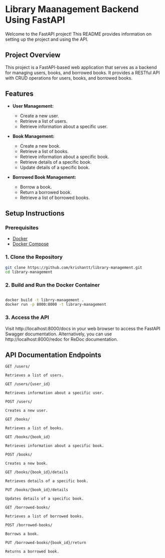 # Library Maanagement Backend Using FastAPI

Welcome to the FastAPI project! This README provides information on setting up the project and using the API.
## Project Overview

This project is a FastAPI-based web application that serves as a backend for managing users, books, and borrowed books. It provides a RESTful API with CRUD operations for users, books, and borrowed books.

## Features

- **User Management:**
  - Create a new user.
  - Retrieve a list of users.
  - Retrieve information about a specific user.

- **Book Management:**
  - Create a new book.
  - Retrieve a list of books.
  - Retrieve information about a specific book.
  - Retrieve details of a specific book.
  - Update details of a specific book.

- **Borrowed Book Management:**
  - Borrow a book.
  - Return a borrowed book.
  - Retrieve a list of borrowed books.

## Setup Instructions

### Prerequisites

- [Docker](https://www.docker.com/)
- [Docker Compose](https://docs.docker.com/compose/)

### 1. Clone the Repository

```bash
git clone https://github.com/krishantt/library-management.git
cd library-management
```
### 2. Build and Run the Docker Container

```bash

docker build -t librry-management .
docker run -p 8000:8000 -t library-management
```

### 3. Access the API

Visit http://localhost:8000/docs in your web browser to access the FastAPI Swagger documentation. Alternatively, you can use http://localhost:8000/redoc for ReDoc documentation.
## API Documentation Endpoints

    GET /users/

    Retrieves a list of users.

    GET /users/{user_id}

    Retrieves information about a specific user.

    POST /users/

    Creates a new user.

    GET /books/

    Retrieves a list of books.

    GET /books/{book_id}

    Retrieves information about a specific book.

    POST /books/

    Creates a new book.

    GET /books/{book_id}/details

    Retrieves details of a specific book.

    PUT /books/{book_id}/details

    Updates details of a specific book.

    GET /borrowed-books/

    Retrieves a list of borrowed books.

    POST /borrowed-books/

    Borrows a book.

    PUT /borrowed-books/{book_id}/return

    Returns a borrowed book.
